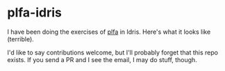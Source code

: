# plfa-idris

I have been doing the exercises of [plfa](plfa.github.io) in Idris. Here's what it looks like (terrible).

I'd like to say contributions welcome, but I'll probably forget that this repo exists.
If you send a PR and I see the email, I may do stuff, though.
